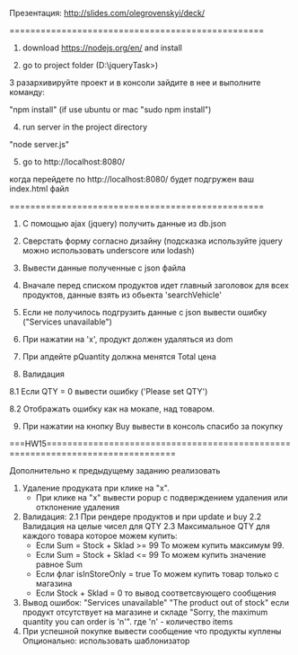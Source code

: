 Презентация: http://slides.com/olegrovenskyi/deck/

=================================================

1. download https://nodejs.org/en/ and install

2. go to project folder (D:\jqueryTask>)

3 разархивируйте проект и в консоли зайдите в нее и выполните команду:

"npm install" (if use ubuntu or mac "sudo npm install")

4. run server in the project directory

"node server.js"

5. go to http://localhost:8080/

когда перейдете по http://localhost:8080/ будет подгружен ваш index.html файл

=================================================

1. С помощью ajax (jquery) получить данные из db.json

2. Сверстать форму согласно дизайну (подсказка используйте jquery можно использовать underscore или lodash)

3. Вывести данные полученные с json файла

4. Вначале перед списком продуктов идет главный заголовок для всех продуктов, данные взять из обьекта 'searchVehicle'

5. Если не получилось подгрузить данные с json вывести ошибку ("Services unavailable")

6. При нажатии на 'x', продукт должен удаляться из dom

7. При апдейте pQuantity должна менятся Total цена

8. Валидация

8.1 Если QTY = 0 вывести ошибку ('Please set QTY')

8.2 Отображать ошибку как на мокапе, над товаром.

9. При нажатии на кнопку Buy вывести в консоль спасибо за покупку

===HW15===============================================================================

Дополнительно к предыдущему заданию реализовать
1. Удаление продуката при клике на "x".
    - При клике на "x" вывести popup с подверждением удаления или отклонение удаления
2. Валидация:
2.1 При рендере продуктов и при update и buy
2.2 Валидация на целые чисел для QTY
2.3 Максимальное QTY для каждого товара которое можем купить:
    - Если Sum = Stock + Sklad >= 99 То можем купить максимум 99.
    - Если Sum = Stock + Sklad <= 99 То можем купить значение равное Sum
    - Если флаг isInStoreOnly = true То можем купить товар только с магазина
    - Если Stock + Sklad = 0 то вывод соответсвующего сообщения
3. Вывод ошибок:
    "Services unavailable"
    "The product out of stock" если продукт отсутствует на магазине и складе
    "Sorry, the maximum quantity you can order is 'n'". где 'n' - количество items
4. При успешной покупке вывести сообщение что продукты куплены
Опционально:
использовать шаблонизатор